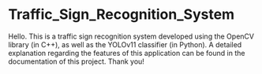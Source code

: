 # Traffic_Sign_Recognition_System

Hello. This is a traffic sign recognition system developed using the OpenCV library (in C++), as well as the YOLOv11 classifier (in Python). A detailed explanation regarding the features of this application can be found in the documentation of this project. Thank you!
